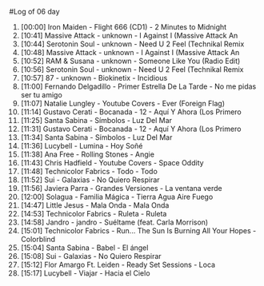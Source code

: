 #Log of 06 day

1. [00:00] Iron Maiden - Flight 666 (CD1) - 2 Minutes to Midnight
1. [10:41] Massive Attack - unknown - I Against I (Massive Attack An
1. [10:44] Serotonin Soul - unknown - Need U 2 Feel (Technikal Remix
1. [10:48] Massive Attack - unknown - I Against I (Massive Attack An
1. [10:52] RAM & Susana - unknown - Someone Like You (Radio Edit)
1. [10:56] Serotonin Soul - unknown - Need U 2 Feel (Technikal Remix
1. [10:57] 87 - unknown - Biokinetix - Incidious
1. [11:00] Fernando Delgadillo - Primer Estrella De La Tarde - No me pidas ser tu amigo
1. [11:07] Natalie Lungley - Youtube Covers - Ever (Foreign Flag)
1. [11:14] Gustavo Cerati - Bocanada - 12 - Aquí Y Ahora (Los Primero
1. [11:25] Santa Sabina - Símbolos - Luz Del Mar
1. [11:31] Gustavo Cerati - Bocanada - 12 - Aquí Y Ahora (Los Primero
1. [11:34] Santa Sabina - Símbolos - Luz Del Mar
1. [11:36] Lucybell - Lumina - Hoy Soñé
1. [11:38] Ana Free - Rolling Stones - Angie
1. [11:43] Chris Hadfield - Youtube Covers - Space Oddity
1. [11:48] Technicolor Fabrics - Todo - Todo
1. [11:52] Sui - Galaxias - No Quiero Respirar
1. [11:56] Javiera Parra - Grandes Versiones - La ventana verde
1. [12:00] Solagua - Familia Mágica - Tierra Agua Aire Fuego
1. [14:47] Little Jesus - Mala Onda - Mala Onda
1. [14:53] Technicolor Fabrics - Ruleta - Ruleta
1. [14:58] Jandro - jandro - Suéltame (feat. Carla Morrison)
1. [15:01] Technicolor Fabrics - Run... The Sun Is Burning All Your Hopes - Colorblind
1. [15:04] Santa Sabina - Babel - El ángel
1. [15:08] Sui - Galaxias - No Quiero Respirar
1. [15:12] Flor Amargo Ft. Leiden - Ready Set Sessions - Loca
1. [15:17] Lucybell - Viajar - Hacia el Cielo
